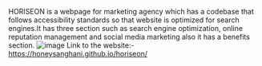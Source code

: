 HORISEON is a webpage for marketing agency which has a codebase that follows accessibility standards so that website is optimized for search engines.It has three section such as search engine optimization, online reputation management and social media marketing also it has a benefits section.
![image](https://user-images.githubusercontent.com/48147515/123048276-3b808680-d3cc-11eb-8a74-0cf68498de62.png)
Link to the website:-  https://honeysanghani.github.io/horiseon/


